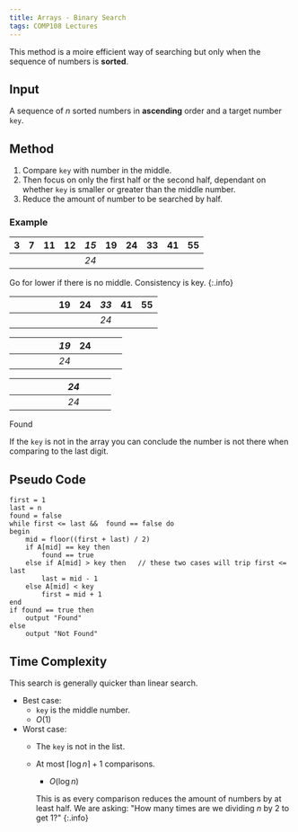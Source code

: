 ```yaml
---
title: Arrays - Binary Search
tags: COMP108 Lectures
---
```

This method is a moire efficient way of searching but only when the sequence of numbers is **sorted**.

## Input
A sequence of $n$ sorted numbers in **ascending** order and a target number `key`.

## Method

1. Compare `key` with number in the middle.
1. Then focus on only the first half or the second half, dependant on whether `key` is smaller or greater than the middle number.
1. Reduce the amount of number to be searched by half.

### Example

| 3 | 7 | 11 | 12 | *15* | 19 | 24 | 33 | 41 | 55 |
| :-: | :-: | :-: | :-: | :-: | :-: | :-: | :-: | :-: | :-: |
|  |  |  |  | *24* |  |  |  |  |  |

Go for lower if there is no middle. Consistency is key.
{:.info}

|  |  |  |  |  | 19 | 24 | *33* | 41 | 55 |
| :-: | :-: | :-: | :-: | :-: | :-: | :-: | :-: | :-: | :-: |
|  |  |  |  |  |  |  | *24* |  |  |

|  |  |  |  |  | *19* | 24 |  |  |  |
| :-: | :-: | :-: | :-: | :-: | :-: | :-: | :-: | :-: | :-: |
|  |  |  |  |  | *24* |  |  |  |  |

|  |  |  |  |  |  | *24* |  |  |  |
| :-: | :-: | :-: | :-: | :-: | :-: | :-: | :-: | :-: | :-: |
|  |  |  |  |  |  | *24* |  |  |  |

Found

If the `key` is not in the array you can conclude the number is not there when comparing to the last digit.

## Pseudo Code

```
first = 1
last = n
found = false
while first <= last &&	found == false do
begin
	mid = floor((first + last) / 2)
	if A[mid] == key then
		found == true
	else if A[mid] > key then	// these two cases will trip first <= last
		last = mid - 1
	else A[mid] < key	
		first = mid + 1
end
if found == true then
	output "Found"
else
	output "Not Found"
```

## Time Complexity
This search is generally quicker than linear search.

* Best case:
	* `key` is the middle number.
	* $O(1)$
* Worst case:
	* The `key` is not in the list. 
	* At most $\lceil\log n\rceil+1$ comparisons.
		* $O(\log n)$
	
		This is as every comparison reduces the amount of numbers by at least half. We are asking: "How many times are we dividing $n$ by 2 to get 1?"
		{:.info}